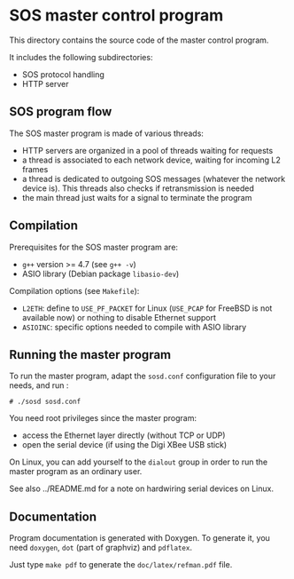 SOS master control program
==========================

This directory contains the source code of the master control program.

It includes the following subdirectories:
- SOS protocol handling
- HTTP server


SOS program flow
----------------

The SOS master program is made of various threads:
- HTTP servers are organized in a pool of threads waiting
    for requests
- a thread is associated to each network device, waiting for
    incoming L2 frames
- a thread is dedicated to outgoing SOS messages (whatever
    the network device is). This threads also checks if
    retransmission is needed
- the main thread just waits for a signal to terminate the
    program


Compilation
-----------

Prerequisites for the SOS master program are:
- `g++` version >= 4.7 (see `g++ -v`)
- ASIO library (Debian package `libasio-dev`)

Compilation options (see `Makefile`):
- `L2ETH`: define to `USE_PF_PACKET` for Linux (`USE_PCAP` for FreeBSD
	is not available now) or nothing to disable Ethernet support
- `ASIOINC`: specific options needed to compile with ASIO library


Running the master program
--------------------------

To run the master program, adapt the `sosd.conf` configuration file to
your needs, and run :

    # ./sosd sosd.conf

You need root privileges since the master program:
- access the Ethernet layer directly (without TCP or UDP)
- open the serial device (if using the Digi XBee USB stick)

On Linux, you can add yourself to the `dialout` group in order to run
the master program as an ordinary user.

See also ../README.md for a note on hardwiring serial devices on Linux.


Documentation
-------------

Program documentation is generated with Doxygen. To generate it, you need
`doxygen`, `dot` (part of graphviz) and `pdflatex`.

Just type `make pdf` to generate the `doc/latex/refman.pdf` file.
